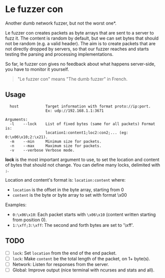 Le fuzzer con
=============

Another dumb network fuzzer, but not the worst one*.

Le fuzzer con creates packets as byte arrays that are sent to a server to fuzz
it. The content is random by default, but we can set bytes that should not be
random (e.g. a valid header). The aim is to create packets that are not directly
dropped by servers, so that our fuzzer reaches and starts testing the parsing
and processing implementations.

So far, le fuzzer con gives no feedback about what happens server-side, you have
to monitor it yourself.

> "Le fuzzer con" means "The dumb fuzzer" in French.

Usage
-----

```
  host            Target information with format proto://ip:port.
                  Ex: udp://192.168.1.1:3671

Arguments:
  -l    --lock    List of fixed bytes (same for all packets) Format is:
                  location1:content1;loc2:con2;... (eg: 0:\x06\x10;2:\x21).
  -m    --min     Minimum size for packets.
  -n    --max     Maximum size for packets.
  -v    --verbose Verbose mode.
```

**lock** is the most important argument to use, to set the location and content
of bytes that should not change. You can define many locks, delimited with `;`.

Location and content's format is: `location:content` where:

* `location` is the offset in the byte array, starting from 0
* `content` is the byte or byte array to set with format \x00

Examples:

* `0:\x06\x10`: Each packet starts with `\x06\x10` (content written starting
  from position 0).
* `1:\xff;3:\xff`: The second and forth bytes are set to '\xff'.

TODO
----

* [ ] `lock`: Set `location` from the end of the end packet.
* [ ] `lock`: Make `content` be the total length of the packet, on 1+ byte(s).
* [ ] Network: Listen for responses from the server.
* [ ] Global: Improve output (nice terminal with ncurses and stats and all).